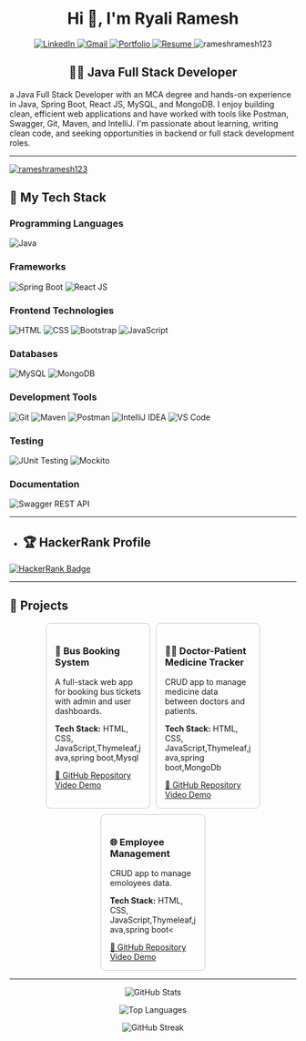 <h1 align="center">Hi 👋, I'm Ryali Ramesh</h1>

 <p align="center">
    <a href="https://www.linkedin.com/in/ramesh-ryali-437846232/">
      <img src="https://img.shields.io/badge/LinkedIn-0077B5?style=for-the-badge&logo=linkedin&logoColor=white" alt="LinkedIn" />
    </a>
    <a href="mailto:rjramesh976@gmail.com">
      <img src="https://img.shields.io/badge/Gmail-D14836?style=for-the-badge&logo=gmail&logoColor=white" alt="Gmail" />
    </a>
    <a href="https://ryalirameshportfolio.netlify.app/" target="_blank">
  <img src="https://img.shields.io/badge/Portfolio-000000?style=for-the-badge&logo=firefox&logoColor=white" alt="Portfolio" />
</a>
<a href="https://drive.google.com/file/d/1KlWxWrUJNEvzb2vKGCAoSnLbhfafT0S2/view?usp=sharing" target="_blank">
  <img src="https://img.shields.io/badge/Resume-FF5722?style=for-the-badge&logo=read-the-docs&logoColor=white" alt="Resume" />
</a>

   <img src="https://komarev.com/ghpvc/?username=rameshramesh123&label=Profile%20views&color=0e75b6&style=flat" alt="rameshramesh123" />
  </p>
 <h2 align="center">👨‍💻 Java Full Stack Developer</h2>
 <p>
   a Java Full Stack Developer with an MCA degree and hands-on experience in Java, Spring Boot, React JS, MySQL, and MongoDB.
I enjoy building clean, efficient web applications and have worked with tools like Postman, Swagger, Git, Maven, and IntelliJ.
I'm passionate about learning, writing clean code, and seeking opportunities in backend or full stack development roles.
 </p>
 <hr>
<p align="left"> <a href="https://github.com/ryo-ma/github-profile-trophy"><img src="https://github-profile-trophy.vercel.app/?username=rameshramesh123" alt="rameshramesh123" /></a> </p>



<h2>🚀 My Tech Stack</h2>

<h3>Programming Languages</h3>
<p>
  <img src="https://img.shields.io/badge/Java-ED8B00?style=for-the-badge&logo=openjdk&logoColor=white" alt="Java" />
</p>

<h3>Frameworks</h3>
<p>
  <img src="https://img.shields.io/badge/Spring_Boot-6DB33F?style=for-the-badge&logo=spring-boot&logoColor=white" alt="Spring Boot" />
  <img src="https://img.shields.io/badge/React_JS-20232A?style=for-the-badge&logo=react&logoColor=61DAFB" alt="React JS" />
</p>

<h3>Frontend Technologies</h3>
<p>
  <img src="https://img.shields.io/badge/HTML5-E34F26?style=for-the-badge&logo=html5&logoColor=white" alt="HTML" />
  <img src="https://img.shields.io/badge/CSS3-1572B6?style=for-the-badge&logo=css3&logoColor=white" alt="CSS" />
  <img src="https://img.shields.io/badge/Bootstrap-563D7C?style=for-the-badge&logo=bootstrap&logoColor=white" alt="Bootstrap" />
  <img src="https://img.shields.io/badge/JavaScript-F7DF1E?style=for-the-badge&logo=javascript&logoColor=black" alt="JavaScript" />
</p>

<h3>Databases</h3>
<p>
  <img src="https://img.shields.io/badge/MySQL-4479A1?style=for-the-badge&logo=mysql&logoColor=white" alt="MySQL" />
  <img src="https://img.shields.io/badge/MongoDB-47A248?style=for-the-badge&logo=mongodb&logoColor=white" alt="MongoDB" />
</p>

<h3>Development Tools</h3>
<p>
  <img src="https://img.shields.io/badge/Git-F05032?style=for-the-badge&logo=git&logoColor=white" alt="Git" />
  <img src="https://img.shields.io/badge/Maven-C71A36?style=for-the-badge&logo=apache-maven&logoColor=white" alt="Maven" />
  <img src="https://img.shields.io/badge/Postman-FF6C37?style=for-the-badge&logo=postman&logoColor=white" alt="Postman" />
  <img src="https://img.shields.io/badge/IntelliJ_IDEA-000000?style=for-the-badge&logo=intellij-idea&logoColor=white" alt="IntelliJ IDEA" />
  <img src="https://img.shields.io/badge/VS_Code-007ACC?style=for-the-badge&logo=visual-studio-code&logoColor=white" alt="VS Code" />
</p>

<h3>Testing</h3>
<p>
  <img src="https://img.shields.io/badge/JUnit-25A162?style=for-the-badge&logo=java&logoColor=white" alt="JUnit Testing" />
  <img src="https://img.shields.io/badge/Mockito-FFCA28?style=for-the-badge&logo=java&logoColor=black" alt="Mockito" />
</p>

<h3>Documentation</h3>
<p>
  <img src="https://img.shields.io/badge/Swagger-85EA2D?style=for-the-badge&logo=swagger&logoColor=black" alt="Swagger REST API" />
</p>

<hr>

- ## 🏆 HackerRank Profile

<a href="https://www.hackerrank.com/rjramesh976" target="_blank">
  <img src="https://img.shields.io/badge/HackerRank-2EC866?style=for-the-badge&logo=HackerRank&logoColor=white" alt="HackerRank Badge"/>
</a>
<hr>

## 📁 Projects

<div style="display: flex; gap: 10px; flex-wrap: wrap; justify-content: center;">

  <div style="border: 1px solid #ccc; border-radius: 8px; padding: 15px; width: 30%;">
    <h3>🚌 Bus Booking System</h3>
    <p>A full-stack web app for booking bus tickets with admin and  user dashboards.</p>
    <p><strong>Tech Stack:</strong> HTML, CSS, JavaScript,Thymeleaf,java,spring boot,Mysql</p>
    <a href="https://github.com/rameshramesh123/Bus_Booking" target="_blank">🔗 GitHub Repository</a>
       <a href="https://drive.google.com/file/d/1NTtCH4a8U2SIhW13Ql0GnxEjwQYiYy-3/view" target="_blank">Video Demo</a>

  </div>

  <div style="border: 1px solid #ccc; border-radius: 8px; padding: 15px; width: 30%;">
    <h3>👨‍⚕️ Doctor-Patient Medicine Tracker</h3>
    <p>CRUD app to manage medicine data between doctors and patients.</p>
    <p><strong>Tech Stack:</strong> HTML, CSS, JavaScript,Thymeleaf,java,spring boot,MongoDb</p>
    <a href="https://github.com/rameshramesh123/Patient_Medicine-and-Appointment_Management_System" target="_blank">🔗 GitHub Repository</a>
       <a href="https://drive.google.com/file/d/1sjcnjmXvrdbfg1dXhkBkhovFeaXzShlW/view" target="_blank">Video Demo</a>

  </div>

  <div style="border: 1px solid #ccc; border-radius: 8px; padding: 15px; width: 30%;">
    <h3>🌐 Employee Management</h3>
    <p>CRUD app to manage emoloyees data.</p>
    <p><strong>Tech Stack:</strong> HTML, CSS, JavaScript,Thymeleaf,java,spring boot<</p>
    <a href="https://github.com/rameshramesh123/Employee_Management_System">🔗 GitHub Repository</a><br />
       <a href="https://drive.google.com/file/d/19oZJ2C0A6tIJkAsuwU7rYsyQ8ah5_0M7/view" target="_blank">Video Demo</a>
  </div>

</div>
<hr>

<!-- GitHub Stats (Dark Theme) -->
<p align="center">
  <img src="https://github-readme-stats.vercel.app/api?username=rameshramesh123&show_icons=true&theme=tokyonight" alt="GitHub Stats" />
</p>

<p align="center">
  <img src="https://github-readme-stats.vercel.app/api/top-langs?username=rameshramesh123&show_icons=true&layout=compact&theme=tokyonight" alt="Top Languages" />
</p>

<p align="center">
  <img src="https://github-readme-streak-stats.herokuapp.com/?user=rameshramesh123&theme=tokyonight" alt="GitHub Streak" />
</p>

